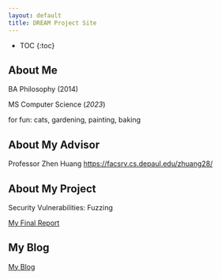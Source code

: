 ```yaml
---
layout: default
title: DREAM Project Site
---
```


* TOC
{:toc}

## About Me

BA Philosophy (2014)

MS Computer Science (_2023_)

for fun: cats, gardening, painting, baking

## About My Advisor

Professor Zhen Huang
https://facsrv.cs.depaul.edu/zhuang28/

## About My Project

Security Vulnerabilities: Fuzzing

[My Final Report](files/finalreport.pdf)

## My Blog

[My Blog](blog.html)
